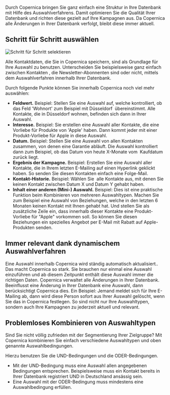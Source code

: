 Durch Copernica bringen Sie ganz einfach eine Struktur in Ihre Datenbank
mit Hilfe des Auswahlverfahrens. Damit optimieren Sie die Qualität Ihrer
Datenbank und richten diese gezielt auf Ihre Kampagnen aus. Da Copernica
alle Änderungen in Ihrer Datenbank verfolgt, bleibt diese immer aktuell.

**Schritt für Schritt auswählen**
---------------------------------

![Schritt für Schritt
selektieren](Copernicacom/de-definieren-zielgruppen-mit-selektionen-thumb.png "Schritt für Schritt selektieren")

Alle Kontaktdaten, die Sie in Copernica speichern, sind als Grundlage
für Ihre Auswahl zu benutzen. Unterscheiden Sie beispielsweise ganz
einfach zwischen Kontakten , die Newsletter-Abonnenten sind oder nicht,
mittels dem Auswahlverfahren innerhalb Ihrer Datenbank.

Durch folgende Punkte können Sie innerhalb Copernica noch viel mehr
auswählen:

-   **Feldwert.** Beispiel: Stellen Sie eine Auswahl auf, welche
    kontrolliert, ob das Feld 'Wohnort' zum Beispiel mit Düsseldorf 
    übereinstimmt. Alle Kontakte, die in Düsseldorf wohnen, befinden
    sich dann in Ihrer Auswahl.
-   **Interesse.** Beispiel: Sie erstellen eine Auswahl aller Kontakte,
    die eine Vorliebe für Produkte von 'Apple' haben. Dann kommt jeder
    mit einer Produkt-Vorliebe für Apple in diese Auswahl.
-   **Datum.** Beispiel: Stellen Sie eine Auswahl von allen Kontakten
    zusammen, von denen eine Garantie abläuft. Die Auswahl kontrolliert
    dann zum Beispiel, ob das Datum von heute X-Monate vom  Kaufdatum
    zurück liegt.
-   **Ergebnis der Kampagne.** Beispiel: Erstellen Sie eine Auswahl
    aller Kontakte, die in Ihrem letzten E-Mailing auf einen Hyperlink
    geklickt haben. So senden Sie diesen Kontakten einfach eine
    Folge-Mail.
-   **Kontakt-Historie.** Beispiel: Wählen Sie  alle Kontakte aus, mit
    denen Sie keinen Kontakt zwischen Datum X und Datum Y gehabt haben.
-   **Inhalt einer anderen (Mini-) Auswahl.** Beispiel: Dies ist eine
    praktische Funktion beim Kombinieren von mehreren Auswahltypen.
    Machen Sie zum Beispiel eine Auswahl von Beziehungen, welche in den
    letzten 6 Monaten keinen Kontakt mit Ihnen gehabt hat. Und stellen
    Sie als zusätzliche Zeile ein, dass innerhalb dieser Kontakte eine
    Produkt-Vorliebe für "Apple" vorkommen soll. So können Sie diesen
    Beziehungen ein spezielles Angebot per E-Mail mit Rabatt auf
    Apple-Produkten senden.

**Immer relevant dank dynamischem Auswahlverfahren**
----------------------------------------------------

Eine Auswahl innerhalb Copernica wird ständig automatisch aktualisiert..
Das macht Copernica so stark. Sie brauchen nur einmal eine Auswahl
einzuführen und ab diesem Zeitpunkt enthält diese Auswahl immer die
richtigen Daten. Copernica verwaltet alle Änderungen in Ihrer Datenbank.
Beeinflusst eine Änderung in Ihrer Datenbank eine Auswahl, dann
berücksichtigt Copernica dies. Ein Beispiel: Jemand meldet sich für Ihre
E-Mailing ab, dann wird diese Person sofort aus Ihrer Auswahl gelöscht,
wenn Sie das in Copernica festlegen. So sind nicht nur Ihre
Auswahltypen, sondern auch Ihre Kampagnen zu jederzeit aktuell und
relevant.

**Problemloses Kombinieren von Auswahltypen**
---------------------------------------------

Sind Sie nicht völlig zufrieden mit der Segmentierung Ihrer Zielgruppe?
Mit Copernica kombinieren Sie einfach verschiedene Auswahltypen und oben
genannte Auswahlbedingungen.

Hierzu benutzen Sie die UND-Bedingungen und die ODER-Bedingungen.

-   Mit der UND-Bedingung muss eine Auswahl allen angegebenen
    Bedingungen entsprechen. Beispielsweise muss ein Kontakt bereits in
    Ihrer Datenbank registriert UND in Deutschland ansässig sein.
-   Eine Auswahl mit der ODER-Bedingung muss mindestens eine
    Auswahlbedingung erfüllen.

